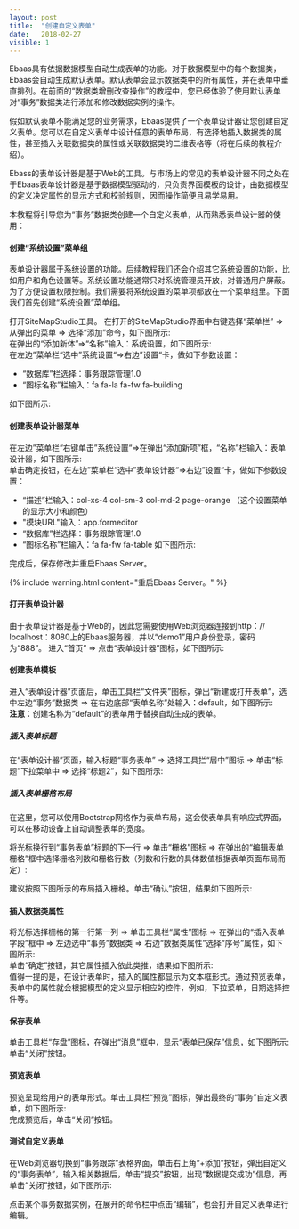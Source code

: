 ```yaml
---
layout: post
title:  "创建自定义表单"
date:   2018-02-27
visible: 1
---
```


Ebaas具有依据数据模型自动生成表单的功能。对于数据模型中的每个数据类，Ebaas会自动生成默认表单。默认表单会显示数据类中的所有属性，并在表单中垂直排列。在前面的“数据类增删改查操作”的教程中，您已经体验了使用默认表单对“事务”数据类进行添加和修改数据实例的操作。

假如默认表单不能满足您的业务需求，Ebaas提供了一个表单设计器让您创建自定义表单。您可以在自定义表单中设计任意的表单布局，有选择地插入数据类的属性，甚至插入关联数据类的属性或关联数据类的二维表格等（将在后续的教程介绍）。

Ebass的表单设计器是基于Web的工具。与市场上的常见的表单设计器不同之处在于Ebaas表单设计器是基于数据模型驱动的，只负责界面模板的设计，由数据模型的定义决定属性的显示方式和校验规则，因而操作简便且易学易用。

本教程将引导您为“事务”数据类创建一个自定义表单，从而熟悉表单设计器的使用：

#### 创建“系统设置”菜单组

表单设计器属于系统设置的功能。后续教程我们还会介绍其它系统设置的功能，比如用户和角色设置等。系统设置功能通常只对系统管理员开放，对普通用户屏蔽。为了方便设置权限控制。我们需要将系统设置的菜单项都放在一个菜单组里。下面我们首先创建“系统设置”菜单组。

打开SiteMapStudio工具。 在打开的SiteMapStudio界面中右键选择“菜单栏” => 从弹出的菜单 => 选择“添加”命令，如下图所示: 
<img src="{{'/assets/img/2018-2-26-创建自定义表单1.png' | prepend: site.baseurl }}" alt=""><br>
在弹出的“添加新体”=>“名称”输入：系统设置，如下图所示: 
<img src="{{'/assets/img/2018-2-26-创建自定义表单2.png' | prepend: site.baseurl }}" alt=""><br>
在左边”菜单栏“选中”系统设置“=>右边”设置“卡，做如下参数设置：<br>
* “数据库”栏选择：事务跟踪管理1.0
* “图标名称”栏输入：fa fa-la fa-fw fa-building

如下图所示: 
<img src="{{'/assets/img/2018-2-26-创建自定义表单3.png' | prepend: site.baseurl }}" alt=""><br>

#### 创建表单设计器菜单

在左边”菜单栏“右键单击”系统设置“=>在弹出“添加新项”框，“名称”栏输入：表单设计器，如下图所示: 
<img src="{{'/assets/img/2018-2-26-创建自定义表单4.png' | prepend: site.baseurl }}" alt=""><br>
单击确定按钮，在左边”菜单栏“选中”表单设计器“=>右边”设置“卡，做如下参数设置：<br>
* “描述”栏输入：col-xs-4 col-sm-3 col-md-2 page-orange （这个设置菜单的显示大小和颜色）
* "模块URL"输入：app.formeditor
* “数据库”栏选择：事务跟踪管理1.0
* “图标名称”栏输入：fa fa-fw fa-table
如下图所示: 
<img src="{{'/assets/img/2018-2-26-创建自定义表单5.png' | prepend: site.baseurl }}" alt=""><br>

完成后，保存修改并重启Ebaas Server。

{% include warning.html content="重启Ebaas Server。" %}

#### 打开表单设计器

由于表单设计器是基于Web的，因此您需要使用Web浏览器连接到http：// localhost：8080上的Ebaas服务器，并以“demo1”用户身份登录，密码为“888”。
进入“首页” => 点击“表单设计器”图标，如下图所示: 
<img src="{{'/assets/img/2018-2-26-打开自定义表单.png' | prepend: site.baseurl }}" alt=""><br>

#### 创建表单模板

进入“表单设计器”页面后，单击工具栏“文件夹”图标，弹出“新建或打开表单”，选中左边“事务”数据类 => 在右边底部“表单名称”处输入：default，如下图所示: 
<img src="{{'/assets/img/2018-2-26-打开自定义表单1.png' | prepend: site.baseurl }}" alt=""><br>
<strong>注意</strong>：创建名称为“default”的表单用于替换自动生成的表单。

##### 插入表单标题

在“表单设计器”页面，输入标题“事务表单” => 选择工具拦“居中”图标 => 单击“标题”下拉菜单中 => 选择“标题2”，如下图所示: 
<img src="{{'/assets/img/2018-2-26-打开自定义表单2.png' | prepend: site.baseurl }}" alt=""><br>

##### 插入表单栅格布局

在这里，您可以使用Bootstrap网格作为表单布局，这会使表单具有响应式界面，可以在移动设备上自动调整表单的宽度。

将光标换行到“事务表单”标题的下一行 => 单击“栅格”图标 => 在弹出的“编辑表单栅格”框中选择栅格列数和栅格行数（列数和行数的具体数值根据表单页面布局而定）: 
<img src="{{'/assets/img/2018-2-26-打开自定义表单3.png' | prepend: site.baseurl }}" alt=""><br>

建议按照下图所示的布局插入栅格。单击“确认”按钮，结果如下图所示: 
<img src="{{'/assets/img/2018-2-26-打开自定义表单4B.png' | prepend: site.baseurl }}" alt=""><br>

#### 插入数据类属性

将光标选择栅格的第一行第一列 => 单击工具栏“属性”图标 => 在弹出的“插入表单字段”框中 => 左边选中“事务”数据类 => 右边“数据类属性”选择“序号”属性，如下图所示:
<img src="{{'/assets/img/2018-2-26-打开自定义表单6.png' | prepend: site.baseurl }}" alt=""><br>
单击“确定”按钮，其它属性插入依此类推，结果如下图所示: 
<img src="{{'/assets/img/2018-2-26-打开自定义表单7B.png' | prepend: site.baseurl }}" alt=""><br>
值得一提的是，在设计表单时，插入的属性都显示为文本框形式。通过预览表单，表单中的属性就会根据模型的定义显示相应的控件，例如，下拉菜单，日期选择控件等。

#### 保存表单

单击工具栏“存盘”图标，在弹出“消息”框中，显示“表单已保存”信息，如下图所示: 
<img src="{{'/assets/img/2018-2-26-打开自定义表单8B.png' | prepend: site.baseurl }}" alt=""><br>
单击“关闭”按钮。

#### 预览表单

预览呈现给用户的表单形式。单击工具栏“预览”图标，弹出最终的“事务”自定义表单，如下图所示: 
<img src="{{'/assets/img/2018-2-26-打开自定义表单9B.png' | prepend: site.baseurl }}" alt=""><br>
完成预览后，单击“关闭”按钮。

#### 测试自定义表单

在Web浏览器切换到“事务跟踪”表格界面，单击右上角“+添加”按钮，弹出自定义的“事务表单”，输入相关数据后，单击“提交”按钮，出现“数据提交成功”信息，再单击“关闭”按钮，如下图所示: 
<img src="{{'/assets/img/2018-2-26-打开自定义表单10B.png' | prepend: site.baseurl }}" alt=""><br>

点击某个事务数据实例，在展开的命令栏中点击“编辑”，也会打开自定义表单进行编辑。


